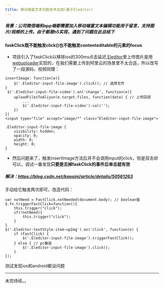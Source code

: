 ```yaml
---
title: 移动端富文本功能技术总结(基于Eleditor)
---
```

##### 背景：公司微信端和app端都需要加入移动端富文本编辑功能用于留言，支持图片/视频的上传。由于都是h5实现，遇到了问题在此总结下


#### faskClick既不能触发click()也不能触发contenteditable的元素的focus
- 项目引入了faskClick以移除ios的300ms点击延迟,[Eleditor](https://github.com/Fixels/Eleditor)里上传图片是用[webuploader](https://github.com/Fixels/Eleditor/blob/master/demo/index.html#L168)实现的，在我们需要上传到阿里云的场景里不太合适，所以改写了一段源码，视频同理：
```
insertImage: function(e){
    $('.Eleditor-input-file-image').click(); // 选择文件
}
 $('.Eleditor-input-file-video').on('change', function(e){
    uploadFilesToAliyun(e.target.files, function(data) { // 上传回调
        ...
        $('.Eleditor-input-file-video').val('');
    })
})
<input type="file" accept="image/*" class="Eleditor-input-file-image">

.Eleditor-input-file-image {
    visibility: hidden;
    opacity: 0;
    width: 0;
    height: 0;
}

```
- 然后问题来了，触发insertImage方法后并不会调用input的click，但是双击却可以，调试一番发现**只要是去掉faskClick的事件后单击就有效**

##### 解决：https://blog.csdn.net/kaosini/article/details/50561263
手动给它触发两次即可，改造代码：
```
var notNeed = FastClick.notNeeded(document.body); // boolean值
$.fn.triggerFastClick=function(){
    this.trigger("click");
    if(!notNeed){
        this.trigger("click");
    }
}
$('.Eleditor-textStyle-item-upImg').on('click', function(e) {
    if (FastClick) {
        $('.Eleditor-input-file-image').triggerFastClick();
    } else { // pc兼容
        $('.Eleditor-input-file-image').click();
    }
});
```
测试发现ios和android都没问题

---
未完待续。。